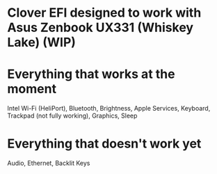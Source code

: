 # Clover EFI designed to work with Asus Zenbook UX331 (Whiskey Lake) (WIP)
# Everything that works at the moment
Intel Wi-Fi (HeliPort), Bluetooth, Brightness, Apple Services, Keyboard, Trackpad (not fully working), Graphics, Sleep
# Everything that doesn't work yet
Audio, Ethernet, Backlit Keys
